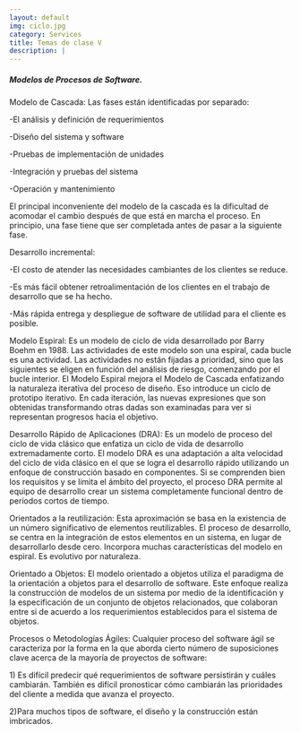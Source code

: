 ```yaml
---
layout: default
img: ciclo.jpg
category: Services
title: Temas de clase V
description: |
---
```

<h5>Modelos de Procesos de Software.</h5>
<p>Modelo de Cascada: Las fases están identificadas por separado:
<p>-El análisis y definición de requerimientos</p>
<p>-Diseño del sistema y software</p>
<p>-Pruebas de implementación de unidades</p>
<p>-Integración y pruebas del sistema</p>
<p>-Operación y mantenimiento</p>
El principal inconveniente del modelo de la cascada es la dificultad de acomodar el cambio después de que está en marcha el proceso. En principio, una fase tiene que ser completada antes de pasar a la siguiente fase.</p>

<p>Desarrollo incremental: 
<p>-El costo de atender las necesidades cambiantes de los clientes se reduce.</p>
<p>-Es más fácil obtener retroalimentación de los clientes en el trabajo de desarrollo que se ha hecho.</p>
<p>-Más rápida entrega y despliegue de software de utilidad para el cliente es posible.</p></p>
<p>Modelo Espiral: Es un modelo de ciclo de vida desarrollado por Barry Boehm en 1988. Las actividades de este modelo son una espiral, cada bucle es una actividad. Las actividades no están fijadas a prioridad, sino que las siguientes se eligen en función del análisis de riesgo, comenzando por el bucle interior. El Modelo Espiral mejora el Modelo de Cascada enfatizando la naturaleza iterativa del proceso de diseño. Eso introduce un ciclo de prototipo iterativo. En cada iteración, las nuevas expresiones que son obtenidas transformando otras dadas son examinadas para ver si representan progresos hacia el objetivo.</p>
<p>Desarrollo Rápido de Aplicaciones (DRA): Es un modelo de proceso del ciclo de vida clásico que enfatiza un ciclo de vida de desarrollo extremadamente corto. El modelo DRA es una adaptación a alta velocidad del ciclo de vida clásico en el que se logra el desarrollo rápido utilizando un enfoque de construcción basado en componentes. Si se comprenden bien los requisitos y se limita el ámbito del proyecto, el proceso DRA permite al equipo de desarrollo crear un sistema completamente funcional dentro de períodos cortos de tiempo.</p>
<p>Orientados a la reutilización: Esta aproximación se basa en la existencia de un número significativo de elementos reutilizables. El proceso de desarrollo, se centra en la integración de estos elementos en un sistema, en lugar de desarrollarlo desde cero. Incorpora muchas características del modelo en espiral. Es evolutivo por naturaleza.</p>
<p>Orientado a Objetos: El modelo orientado a objetos utiliza el paradigma de la orientación a objetos para el desarrollo de software. Este enfoque realiza la construcción de modelos de un sistema por medio de la identificación y la especificación de un conjunto de objetos relacionados, que colaboran entre si de acuerdo a los requerimientos establecidos para el sistema de objetos.</p>
<p>Procesos o Metodologías Ágiles: Cualquier proceso del software ágil se caracteriza por la forma en la que aborda cierto número de suposiciones clave acerca de la mayoría de proyectos de software:
<p>1) Es difícil predecir qué requerimientos de software persistirán y cuáles cambiarán. También es difícil pronosticar cómo cambiarán las prioridades del cliente a medida que avanza el proyecto.</p>
<p>2)Para muchos tipos de software, el diseño y la construcción están imbricados.</p></p>
